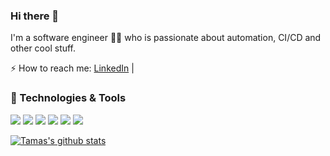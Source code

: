 ### Hi there 👋

I'm a software engineer 👨‍💻 who is passionate about automation, CI/CD and other cool stuff.

⚡ How to reach me: [LinkedIn](https://www.linkedin.com/in/%E2%98%95-b%C5%91jte-tam%C3%A1s-b53593ab/) |


### 🔧 Technologies & Tools

![](https://img.shields.io/badge/Code-JavaScript-informational?style=flat&logo=javascript&logoColor=white&color=2bbc8a)
![](https://img.shields.io/badge/Code-Java-informational?style=flat&logo=java&logoColor=white&color=2bbc8a)
![](https://img.shields.io/badge/Shell-Bash-informational?style=flat&logo=gnu-bash&logoColor=white&color=2bbc8a)
![](https://img.shields.io/badge/Container-Docker-informational?style=flat&logo=docker&logoColor=white&color=2bbc8a)
![](https://img.shields.io/badge/Cloud-AWS-informational?style=flat&logo=amazon&logoColor=white&color=2bbc8a)
![](https://img.shields.io/badge/Cloud-Google-informational?style=flat&logo=google&logoColor=white&color=2bbc8a)

[![Tamas's github stats](https://github-readme-stats.vercel.app/api?username=BojteTamas&show_icons=true&theme=vue&hide=["issues"])](https://github.com/BojteTamas/github-readme-stats)
